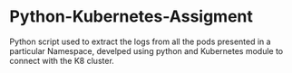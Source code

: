 # Python-Kubernetes-Assigment
Python script used to extract the logs from all the pods presented in a particular Namespace, develped using python and Kubernetes module to connect with the K8 cluster.
